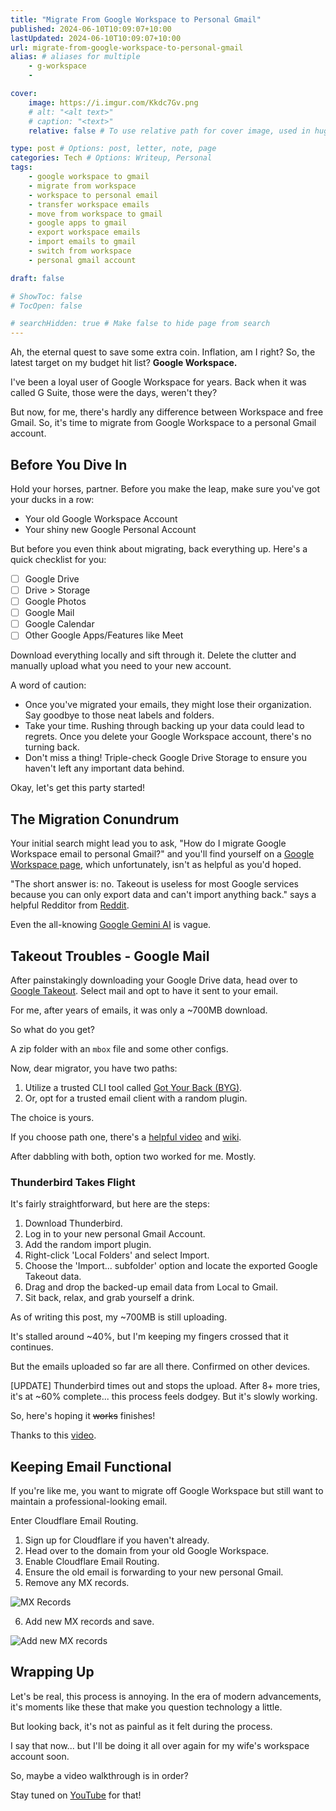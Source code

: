 ```yaml
---
title: "Migrate From Google Workspace to Personal Gmail"
published: 2024-06-10T10:09:07+10:00
lastUpdated: 2024-06-10T10:09:07+10:00
url: migrate-from-google-workspace-to-personal-gmail
alias: # aliases for multiple
    - g-workspace
    - 

cover:
    image: https://i.imgur.com/Kkdc7Gv.png
    # alt: "<alt text>"
    # caption: "<text>"
    relative: false # To use relative path for cover image, used in hugo Page-bundles 

type: post # Options: post, letter, note, page
categories: Tech # Options: Writeup, Personal
tags:
    - google workspace to gmail
    - migrate from workspace
    - workspace to personal email
    - transfer workspace emails
    - move from workspace to gmail
    - google apps to gmail
    - export workspace emails
    - import emails to gmail
    - switch from workspace
    - personal gmail account

draft: false

# ShowToc: false
# TocOpen: false

# searchHidden: true # Make false to hide page from search
---
```


Ah, the eternal quest to save some extra coin. Inflation, am I right? So, the latest target on my budget hit list? **Google Workspace.**

I've been a loyal user of Google Workspace for years. Back when it was called G Suite, those were the days, weren't they?

But now, for me, there's hardly any difference between Workspace and free Gmail. So, it's time to migrate from Google Workspace to a personal Gmail account.

## Before You Dive In

Hold your horses, partner. Before you make the leap, make sure you've got your ducks in a row:

- Your old Google Workspace Account
- Your shiny new Google Personal Account

But before you even think about migrating, back everything up. Here's a quick checklist for you:

- [ ] Google Drive
- [ ] Drive > Storage
- [ ] Google Photos
- [ ] Google Mail
- [ ] Google Calendar
- [ ] Other Google Apps/Features like Meet

Download everything locally and sift through it. Delete the clutter and manually upload what you need to your new account.

A word of caution:
- Once you've migrated your emails, they might lose their organization. Say goodbye to those neat labels and folders.
- Take your time. Rushing through backing up your data could lead to regrets. Once you delete your Google Workspace account, there's no turning back.
- Don't miss a thing! Triple-check Google Drive Storage to ensure you haven't left any important data behind.

Okay, let's get this party started!

## The Migration Conundrum

Your initial search might lead you to ask, "How do I migrate Google Workspace email to personal Gmail?" and you'll find yourself on a [Google Workspace page](https://knowledge.workspace.google.com/kb/how-to-migrate-emails-from-google-workspace-to-gmail-000008566), which unfortunately, isn't as helpful as you'd hoped.

"The short answer is: no. Takeout is useless for most Google services because you can only export data and can't import anything back." says a helpful Redditor from [Reddit](https://www.reddit.com/r/gsuite/comments/tqb26l/is_it_possible_to_migrate_google_workspace_to_a/).

Even the all-knowing [Google Gemini AI](https://g.co/gemini/share/bdbed8193188) is vague.

## Takeout Troubles - Google Mail

After painstakingly downloading your Google Drive data, head over to [Google Takeout](https://takeout.google.com/). Select mail and opt to have it sent to your email.

For me, after years of emails, it was only a ~700MB download.

So what do you get?

A zip folder with an `mbox` file and some other configs.

Now, dear migrator, you have two paths:

1. Utilize a trusted CLI tool called [Got Your Back (BYG)](https://github.com/GAM-team/got-your-back).
2. Or, opt for a trusted email client with a random plugin.

The choice is yours.

If you choose path one, there's a [helpful video](https://www.youtube.com/watch?v=jV5kGfuzQcY) and [wiki](https://github.com/GAM-team/got-your-back/wiki).

After dabbling with both, option two worked for me. Mostly.

### Thunderbird Takes Flight

It's fairly straightforward, but here are the steps:

1. Download Thunderbird.
2. Log in to your new personal Gmail Account.
3. Add the random import plugin.
4. Right-click 'Local Folders' and select Import.
5. Choose the 'Import... subfolder' option and locate the exported Google Takeout data.
6. Drag and drop the backed-up email data from Local to Gmail.
7. Sit back, relax, and grab yourself a drink.

As of writing this post, my ~700MB is still uploading.

It's stalled around ~40%, but I'm keeping my fingers crossed that it continues.

But the emails uploaded so far are all there. Confirmed on other devices.

[UPDATE] Thunderbird times out and stops the upload. After 8+ more tries, it's at ~60% complete... this process feels dodgey. But it's slowly working.

So, here's hoping it ~~works~~ finishes!

Thanks to this [video](https://www.youtube.com/watch?v=k9KpS4e1voc).

## Keeping Email Functional

If you're like me, you want to migrate off Google Workspace but still want to maintain a professional-looking email.

Enter Cloudflare Email Routing.

1. Sign up for Cloudflare if you haven't already.
2. Head over to the domain from your old Google Workspace.
3. Enable Cloudflare Email Routing.
4. Ensure the old email is forwarding to your new personal Gmail.
5. Remove any MX records.

![MX Records](https://i.imgur.com/kNdwtEG.png)

6. Add new MX records and save.

![Add new MX records](https://i.imgur.com/qkMk3cO.png)

## Wrapping Up

Let's be real, this process is annoying. In the era of modern advancements, it's moments like these that make you question technology a little.

But looking back, it's not as painful as it felt during the process.

I say that now... but I'll be doing it all over again for my wife's workspace account soon.

So, maybe a video walkthrough is in order?

Stay tuned on [YouTube](https://www.youtube.com/@mrashco/) for that!